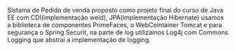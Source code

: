 Sistama de Pedido de venda proposto como projeto final do curso de Java EE com CDI(implementação weld), JPA(implementação Hibernate) usamos a biblioteca de componentes PrimeFaces,
o WebCointainer Tomcat e para segurança o Spring Securit, na parte de log utilizamos Log4j com Commons Logging que abstrai a implementação de logging.